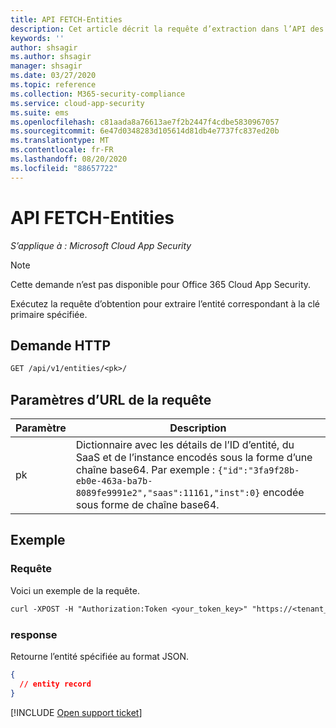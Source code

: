 ```yaml
---
title: API FETCH-Entities
description: Cet article décrit la requête d’extraction dans l’API des entités de Cloud App Security.
keywords: ''
author: shsagir
ms.author: shsagir
manager: shsagir
ms.date: 03/27/2020
ms.topic: reference
ms.collection: M365-security-compliance
ms.service: cloud-app-security
ms.suite: ems
ms.openlocfilehash: c81aada8a76613ae7f2b2447f4cdbe5830967057
ms.sourcegitcommit: 6e47d0348283d105614d81db4e7737fc837ed20b
ms.translationtype: MT
ms.contentlocale: fr-FR
ms.lasthandoff: 08/20/2020
ms.locfileid: "88657722"
---
```

# <a name="fetch---entities-api"></a>API FETCH-Entities

*S’applique à : Microsoft Cloud App Security*

> [!NOTE]
> Cette demande n’est pas disponible pour Office 365 Cloud App Security.

Exécutez la requête d’obtention pour extraire l’entité correspondant à la clé primaire spécifiée.

## <a name="http-request"></a>Demande HTTP

```rest
GET /api/v1/entities/<pk>/
```

## <a name="request-url-parameters"></a>Paramètres d’URL de la requête

| Paramètre | Description |
| --- | --- |
| pk | Dictionnaire avec les détails de l’ID d’entité, du SaaS et de l’instance encodés sous la forme d’une chaîne base64. Par exemple : `{"id":"3fa9f28b-eb0e-463a-ba7b-8089fe9991e2","saas":11161,"inst":0}` encodée sous forme de chaîne base64. |

## <a name="example"></a>Exemple

### <a name="request"></a>Requête

Voici un exemple de la requête.

```rest
curl -XPOST -H "Authorization:Token <your_token_key>" "https://<tenant_id>.<tenant_region>.contoso.com/api/v1/entities/<pk>/"
```

### <a name="response"></a>response

Retourne l’entité spécifiée au format JSON.

```json
{
  // entity record
}
```

[!INCLUDE [Open support ticket](includes/support.md)]
